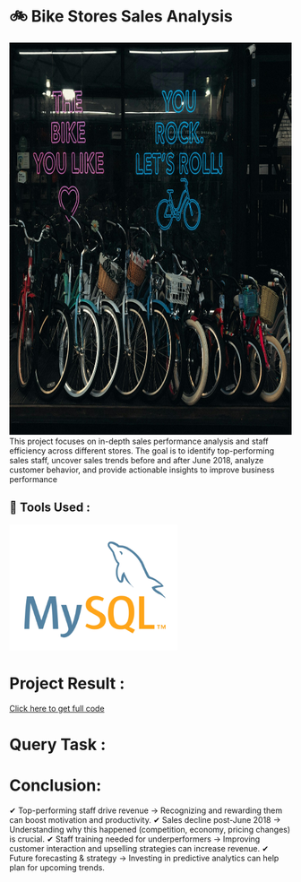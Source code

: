 # 🚲 Bike Stores Sales Analysis
<img src="Outputs/pexels-dnrgs-11923271.jpg" alt="logo" width="600" height="700"/>
This project focuses on in-depth sales performance analysis and staff efficiency across different stores. The goal is to identify top-performing sales staff, uncover sales trends before and after June 2018, analyze customer behavior, and provide actionable insights to improve business performance



## 🔨 Tools Used :
<img src="Outputs/mysql.webp" alt="mysql_img.png" width="300"/> &nbsp;

# Project Result :
[Click here to get full code](Analysis_CODE.sql)

# Query Task :








# Conclusion:

✔ Top-performing staff drive revenue → Recognizing and rewarding them can boost motivation and productivity.
✔ Sales decline post-June 2018 → Understanding why this happened (competition, economy, pricing changes) is crucial.
✔ Staff training needed for underperformers → Improving customer interaction and upselling strategies can increase revenue.
✔ Future forecasting & strategy → Investing in predictive analytics can help plan for upcoming trends.
